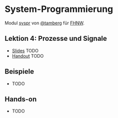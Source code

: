 # System-Programmierung
Modul [syspr]( https://www.fhnw.ch/de/studium/module/6008081) von [@tamberg](https://twitter.com/tamberg) für [FHNW](https://www.fhnw.ch/).

## Lektion 4: Prozesse und Signale
- [Slides](http://www.tamberg.org/fhnw/2018/Syspr04ProzesseUndSignale.pdf) TODO
- [Handout](http://www.tamberg.org/fhnw/2018/Syspr04ProzesseUndSignaleHandout.pdf) TODO

## Beispiele
- TODO

## Hands-on
- TODO